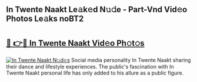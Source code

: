 ## In Twente Naakt Le𝚊k𝚎d N𝚞𝚍e - Part-Vnd Vid𝚎o Photos Le𝚊ks noBT2

# <h2><a href="http://fb9t60.evod.top/?m=In+Twente+Naakt">🔗 👉🔴 In Twente Naakt Vid𝚎o Ph𝚘t𝚘s</a></h2>

[![In Twente Naakt N𝚞d𝚎s](https://i.imgur.com/8V9OHl7.gif)](http://fb9t60.evod.top/?m=In+Twente+Naakt)
Social media personality In Twente Naakt sharing their dance and lifestyle experiences. The public's fascination with In Twente Naakt personal life has only added to his allure as a public figure. 
